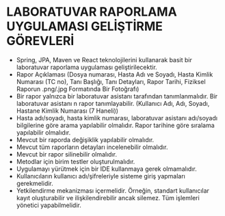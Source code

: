 # LABORATUVAR RAPORLAMA UYGULAMASI GELİŞTİRME GÖREVLERİ

- Spring, JPA, Maven ve React teknolojilerini kullanarak basit bir laboratuvar raporlama uygulaması geliştirilecektir.
- Rapor Açıklaması (Dosya numarası, Hasta Adı ve Soyadı, Hasta Kimlik Numarası (TC no), Tanı Başlığı, Tanı Detayları,
  Rapor Tarihi, Fiziksel Raporun .png/.jpg Formatında Bir Fotoğrafı)
- Bir rapor yalnızca bir laboratuvar asistanı tarafından tanımlanmalıdır. Bir laboratuvar asistanı n rapor
  tanımlayabilir. (Kullanıcı Adı, Adı, Soyadı, Hastane Kimlik Numarası (7 Haneli))
- Hasta adı/soyadı, hasta kimlik numarası, laboratuvar asistanı adı/soyadı bilgilerine göre arama yapılabilir olmalıdır.
  Rapor tarihine göre sıralama yapılabilir olmalıdır.
- Mevcut bir raporda değişiklik yapılabilir olmalıdır.
- Mevcut tüm raporların detayları incelenebilir olmalıdır.
- Mevcut bir rapor silinebilir olmalıdır.
- Metodlar için birim testler oluşturulmalıdır.
- Uygulamayı yürütmek için bir IDE kullanmaya gerek olmamalıdır.
- Kullanıcıların kullanıcı adı/şifreleriyle sisteme giriş yapmaları gerekmelidir.
- Yetkilendirme mekanizması içermelidir. Örneğin, standart kullanıcılar kayıt oluşturabilir ve ilişkilendirebilir ancak
  silemez. Tüm işlemleri yönetici yapabilmelidir.
